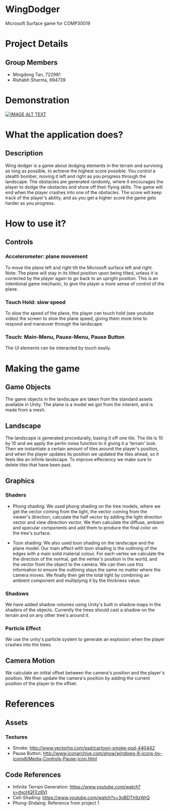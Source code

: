 # WingDodger
Microsoft Surface game for COMP30019

# Project Details

## Group Members
* Mingdong Tan, 722981
* Rishabh Sharma, 694739

# Demonstration
[![IMAGE ALT TEXT](http://img.youtube.com/vi/apBK2_G89DQ/maxresdefault.jpg)](https://www.youtube.com/watch?v=apBK2_G89DQ&feature=youtu.be)


# What the application does?

## Description
Wing dodger is a game about dodging elements in the terrain and surviving as long as possible, to achieve the highest score possible. You control a stealth bomber, moving it left and right as you progress through the landscape. The obstacles are generated randomly, where it encourages the player to dodge the obstacles and show off their flying skills. The game will end when the player crashes into one of the obstacles. The score will keep track of the player's ability, and as you get a higher score the game gets harder as you progress.  

# How to use it?

## Controls

### Accelerometer: plane movement
To move the plane left and right tilt the Microsoft surface left and right.
Note: The plane will stay in its tilted position upon being tilted, unless it is corrected by the player again to go back to an upright position. This is an intentional game mechanic, to give the player a more sense of control of the plane.

### Touch Hold: slow speed
To slow the speed of the plane, the player can touch hold (see youtube video) the screen to slow the plane speed, giving them more time to respond and maneuver through the landscape.

### Touch: Main-Menu, Pause-Menu, Pause Button
The UI elements can be interacted by touch easily.


# Making the game

## Game Objects
The game objects in the landscape are taken from the standard assets available in Unity.
The plane is a model we got from the interent, and is made from a mesh.

## Landscape
The landscape is generated procedurally, basing it off one tile. The tile is 10 by 10 and we apply the perlin noise function to it giving it a 'terrain' look. Then we instantiate a certain amount of tiles around the player's position, and when the player updates its position we updated the tiles ahead, so it feels like an infinte landscape. To improve effeciency we make sure to delete tiles that have been past.

## Graphics

### Shaders

* Phong shading:
We used phong shading on the tree models, where we get the vector coming from the light, the vector coming from the viewer's direction, calculate the half vector by adding the light direction vector and view ditrection vector. We then calculate the diffuse, ambient and specular components and add them to produce the final color on the tree's surface.

* Toon shading:
We also used toon shading on the landscape and the plane model. Our main effect with toon shading is the outlining of the edges with a main solid material colour. For each vertex we calculate the the direction of the normal, get the vertex's position in the world, and the vector from the object to the camera. We can then use this information to ensure the outlining stays the same no matter where the camera moves. We finally then get the total light by combining an ambient component and multiplying it by the thickness value. 

### Shadows
We have added shadow volumes using Unity's built in shadow maps in the shaders of the objects. Currently the trees should cast a shadow on the terrain and on any other tree's around it.

### Particle Effect
We use the unity's particle system to generate an explosion when the player crashes into the trees.

## Camera Motion
We calculate an intital offset between the camera's position and the player's position. We then update the camera's position by adding the current position of the player to the offset.


# References

## Assets

### Textures
* Smoke: http://www.vectorhq.com/psd/cartoon-smoke-psd-440442
* Pause Button: http://www.iconarchive.com/show/windows-8-icons-by-icons8/Media-Controls-Pause-icon.html

## Code References
* Infinite Terrain Generation: https://www.youtube.com/watch?v=dycHQFEz8VI
* Cell-Shading: https://www.youtube.com/watch?v=3qBDTh9zWrQ
* Phong-Shdaing: Reference from project 1
